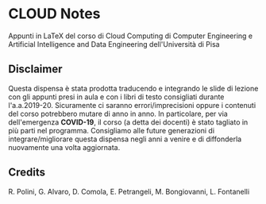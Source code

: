 # CLOUD Notes
Appunti in LaTeX del corso di Cloud Computing di Computer Engineering e Artificial Intelligence and Data Engineering dell'Università di Pisa

## Disclaimer
Questa dispensa è stata prodotta traducendo e integrando le slide di lezione con gli appunti presi in aula e con i libri di testo consigliati durante l'a.a.2019-20. 
Sicuramente ci saranno errori/imprecisioni oppure i contenuti del corso potrebbero mutare di anno in anno. In particolare, per via dell'emergenza **COVID-19**, il corso (a detta dei docenti) è stato tagliato in più parti nel programma. 
Consigliamo alle future generazioni di integrare/migliorare questa dispensa negli anni a venire e di diffonderla nuovamente una volta aggiornata.

## Credits
R. Polini, G. Alvaro, D. Comola, E. Petrangeli, M. Bongiovanni, L. Fontanelli
